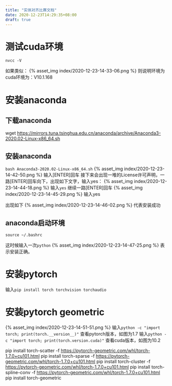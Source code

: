 ```yaml
---
title: "实体对齐比赛文档"
date: 2020-12-23T14:29:35+08:00
draft: true
---
```


# 测试cuda环境
```
nvcc -V
```
如果类似：
{% asset_img index/2020-12-23-14-33-06.png %}
则说明环境为cuda环境为：V10.1.168

# 安装anaconda

## 下载anaconda
wget https://mirrors.tuna.tsinghua.edu.cn/anaconda/archive/Anaconda3-2020.02-Linux-x86_64.sh

## 安装anaconda
`bash Anaconda3-2020.02-Linux-x86_64.sh`
{% asset_img index/2020-12-23-14-42-50.png %}
输入[ENTER]回车
接下来会出现一堆的License许可声明，一路[ENTER]回车向下，出现如下文字，输入yes：
{% asset_img index/2020-12-23-14-44-18.png %}
输入`yes`
继续一路[ENTER]回车
{% asset_img index/2020-12-23-14-45-29.png %}
输入yes

出现如下
{% asset_img index/2020-12-23-14-46-02.png %}
代表安装成功

## anaconda启动环境
```
source ~/.bashrc
```
这时候输入一次`python`
{% asset_img index/2020-12-23-14-47-25.png %}
表示安装正确。

# 安装pytorch

输入`pip install torch torchvision torchaudio`


# 安装pytorch geometric
{% asset_img index/2020-12-23-14-51-51.png %}
输入`python -c "import torch; print(torch.__version__)"`
查看pytorch版本，如图为1.7
输入`python -c "import torch; print(torch.version.cuda)"`
查看cuda版本，如图为10.2

pip install torch-scatter -f https://pytorch-geometric.com/whl/torch-1.7.0+cu101.html
pip install torch-sparse -f https://pytorch-geometric.com/whl/torch-1.7.0+cu101.html
pip install torch-cluster -f https://pytorch-geometric.com/whl/torch-1.7.0+cu101.html
pip install torch-spline-conv -f https://pytorch-geometric.com/whl/torch-1.7.0+cu101.html
pip install torch-geometric
